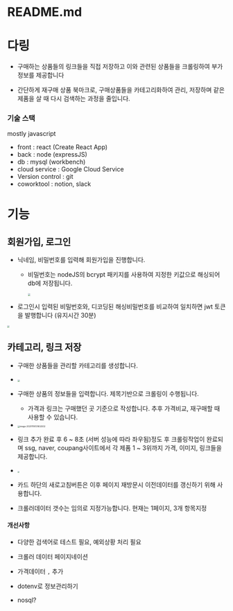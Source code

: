 # README.md



# 다링

- 구매하는 상품들의 링크들을 직접 저장하고 이와 관련된 상품들을 크롤링하여 부가정보를 제공합니다

- 간단하게 재구매 상품 북마크로,  구매상품들을 카테고리화하여 관리, 저장하며 같은 제품을 살 때 다시 검색하는 과정을 줄입니다.

  

### 기술 스택

mostly javascript

- front : react (Create React App)
- back : node (expressJS)
- db : mysql (workbench)
- cloud service : Google Cloud Service
- Version control : git
- coworktool : notion, slack



# 기능



## 회원가입, 로그인

- 닉네임, 비밀번호를 입력해 회원가입을 진행합니다.

  - 비밀번호는 nodeJS의 bcrypt 패키지를 사용하여 지정한 키값으로 해싱되어 db에 저장됩니다.

    <img src="https://images.velog.io/images/secho/post/47d5a02a-0353-4d81-9998-01325948c914/image.png" style="zoom:33%;" />

- 로그인시 입력된 비밀번호와, 디코딩된 해싱비밀번호를 비교하여 일치하면 jwt 토큰을 발행합니다 (유지시간 30분)



<img src="https://images.velog.io/images/secho/post/d9e2ea26-3483-481f-b6e5-57c09dde975b/image.png" style="zoom:33%;" />



<br>

## 카테고리, 링크 저장

- 구매한 상품들을 관리할 카테고리를 생성합니다.
- <img src="https://images.velog.io/images/secho/post/948f0027-6d39-4966-9573-d9d33baf70dc/image.png" style="zoom:33%;" />

- 구매한 상품의 정보들을 입력합니다. 제목기반으로 크롤링이 수행됩니다.
  - 가격과 링크는 구매했던 곳 기준으로 작성합니다. 추후 가격비교, 재구매할 때 사용할 수 있습니다.
- <img src="/Users/secho/Library/Application Support/typora-user-images/image-20201118131832932.png" alt="image-20201118131832932" style="zoom:33%;" />

- 링크 추가 완료 후 6 ~ 8초 (서버 성능에 따라 좌우됨)정도 후 크롤링작업이 완료되며 ssg, naver, coupang사이트에서 각 제품 1 ~ 3위까지 가격, 이미지, 링크들을 제공합니다.
- <img src="https://images.velog.io/images/secho/post/513ad1cf-31c9-4413-86cb-4f9c39f258b9/image.png" style="zoom:25%;" />

- 카드 하단의 새로고침버튼은 이후 페이지 재방문시 이전데이터를 갱신하기 위해 사용합니다.



- 크롤러데이터 갯수는 임의로 지정가능합니다. 현재는 1페이지, 3개 항목지정

#### 개선사항

- 다양한 검색어로 테스트 필요, 예외상황 처리 필요
- 크롤러 데이터 페이지네이션
- 가격데이터 `,` 추가
- dotenv로 정보관리하기

- nosql?

